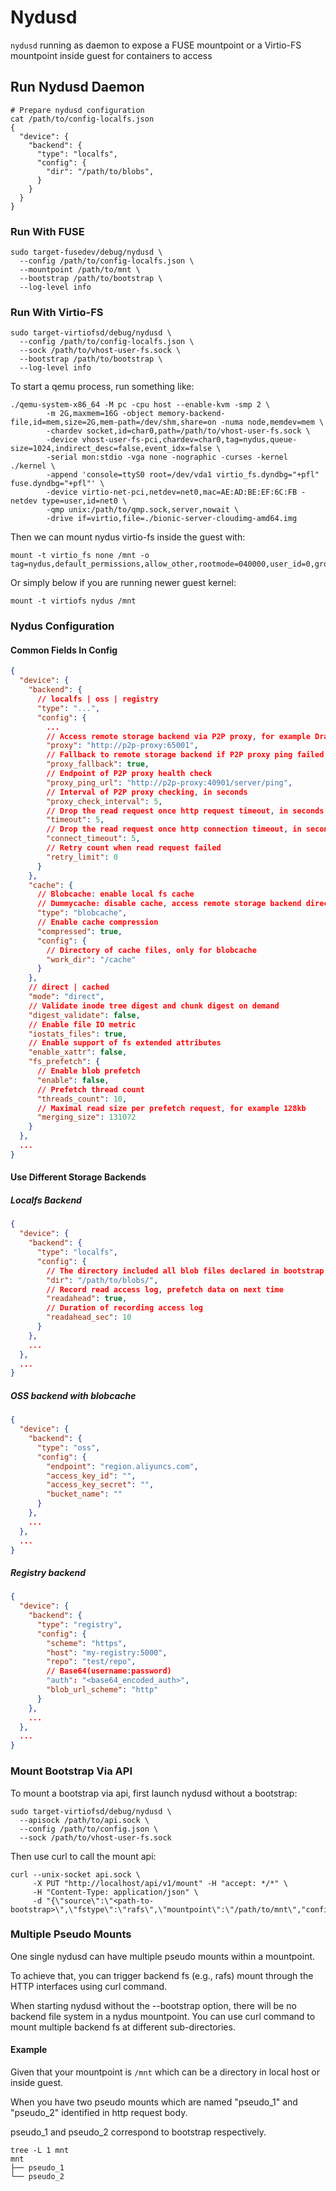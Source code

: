 # Nydusd

`nydusd` running as daemon to expose a FUSE mountpoint or a Virtio-FS mountpoint inside guest for containers to access

## Run Nydusd Daemon

``` shell
# Prepare nydusd configuration
cat /path/to/config-localfs.json
{
  "device": {
    "backend": {
      "type": "localfs",
      "config": {
        "dir": "/path/to/blobs",
      }
    }
  }
}
```

### Run With FUSE

``` shell
sudo target-fusedev/debug/nydusd \
  --config /path/to/config-localfs.json \
  --mountpoint /path/to/mnt \
  --bootstrap /path/to/bootstrap \
  --log-level info
```

### Run With Virtio-FS

``` shell
sudo target-virtiofsd/debug/nydusd \
  --config /path/to/config-localfs.json \
  --sock /path/to/vhost-user-fs.sock \
  --bootstrap /path/to/bootstrap \
  --log-level info
```

To start a qemu process, run something like:

``` shell
./qemu-system-x86_64 -M pc -cpu host --enable-kvm -smp 2 \
        -m 2G,maxmem=16G -object memory-backend-file,id=mem,size=2G,mem-path=/dev/shm,share=on -numa node,memdev=mem \
        -chardev socket,id=char0,path=/path/to/vhost-user-fs.sock \
        -device vhost-user-fs-pci,chardev=char0,tag=nydus,queue-size=1024,indirect_desc=false,event_idx=false \
        -serial mon:stdio -vga none -nographic -curses -kernel ./kernel \
        -append 'console=ttyS0 root=/dev/vda1 virtio_fs.dyndbg="+pfl" fuse.dyndbg="+pfl"' \
        -device virtio-net-pci,netdev=net0,mac=AE:AD:BE:EF:6C:FB -netdev type=user,id=net0 \
        -qmp unix:/path/to/qmp.sock,server,nowait \
        -drive if=virtio,file=./bionic-server-cloudimg-amd64.img
```

Then we can mount nydus virtio-fs inside the guest with:

``` shell
mount -t virtio_fs none /mnt -o tag=nydus,default_permissions,allow_other,rootmode=040000,user_id=0,group_id=0,nodev
```

Or simply below if you are running newer guest kernel:

``` shell
mount -t virtiofs nydus /mnt
```

### Nydus Configuration

#### Common Fields In Config

``` JSON
{
  "device": {
    "backend": {
      // localfs | oss | registry
      "type": "...",
      "config": {
        ...
        // Access remote storage backend via P2P proxy, for example Dragonfly client address
        "proxy": "http://p2p-proxy:65001",
        // Fallback to remote storage backend if P2P proxy ping failed
        "proxy_fallback": true,
        // Endpoint of P2P proxy health check
        "proxy_ping_url": "http://p2p-proxy:40901/server/ping",
        // Interval of P2P proxy checking, in seconds
        "proxy_check_interval": 5,
        // Drop the read request once http request timeout, in seconds
        "timeout": 5,
        // Drop the read request once http connection timeout, in seconds
        "connect_timeout": 5,
        // Retry count when read request failed
        "retry_limit": 0
      }
    },
    "cache": {
      // Blobcache: enable local fs cache
      // Dummycache: disable cache, access remote storage backend directly
      "type": "blobcache",
      // Enable cache compression
      "compressed": true,
      "config": {
        // Directory of cache files, only for blobcache
        "work_dir": "/cache"
      }
    },
    // direct | cached
    "mode": "direct",
    // Validate inode tree digest and chunk digest on demand
    "digest_validate": false,
    // Enable file IO metric
    "iostats_files": true,
    // Enable support of fs extended attributes
    "enable_xattr": false,
    "fs_prefetch": {
      // Enable blob prefetch
      "enable": false,
      // Prefetch thread count
      "threads_count": 10,
      // Maximal read size per prefetch request, for example 128kb
      "merging_size": 131072
    }
  },
  ...
}
```

#### Use Different Storage Backends

##### Localfs Backend

``` JSON
{
  "device": {
    "backend": {
      "type": "localfs",
      "config": {
        // The directory included all blob files declared in bootstrap
        "dir": "/path/to/blobs/",
        // Record read access log, prefetch data on next time
        "readahead": true,
        // Duration of recording access log
        "readahead_sec": 10
      }
    },
    ...
  },
  ...
}
```

##### OSS backend with blobcache

``` JSON
{
  "device": {
    "backend": {
      "type": "oss",
      "config": {
        "endpoint": "region.aliyuncs.com",
        "access_key_id": "",
        "access_key_secret": "",
        "bucket_name": ""
      }
    },
    ...
  },
  ...
}
```

##### Registry backend

``` JSON
{
  "device": {
    "backend": {
      "type": "registry",
      "config": {
        "scheme": "https",
        "host": "my-registry:5000",
        "repo": "test/repo",
        // Base64(username:password)
        "auth": "<base64_encoded_auth>",
        "blob_url_scheme": "http"
      }
    },
    ...
  },
  ...
}
```

### Mount Bootstrap Via API

To mount a bootstrap via api, first launch nydusd without a bootstrap:

``` shell
sudo target-virtiofsd/debug/nydusd \
  --apisock /path/to/api.sock \
  --config /path/to/config.json \
  --sock /path/to/vhost-user-fs.sock
```

Then use curl to call the mount api:

``` shell
curl --unix-socket api.sock \
     -X PUT "http://localhost/api/v1/mount" -H "accept: */*" \
     -H "Content-Type: application/json" \
     -d "{\"source\":\"<path-to-bootstrap>\",\"fstype\":\"rafs\",\"mountpoint\":\"/path/to/mnt\","config\":\"/path/to/config.json\"}"
```

### Multiple Pseudo Mounts

One single nydusd can have multiple pseudo mounts within a mountpoint.

To achieve that, you can trigger backend fs (e.g., rafs) mount through the HTTP interfaces using curl command.

When starting nydusd without the --bootstrap option, there will be no backend file system in a nydus mountpoint. You can use curl command to mount multiple backend fs at different sub-directories.

#### Example

Given that your mountpoint is `/mnt` which can be a directory in local host or inside guest.

When you have two pseudo mounts which are named "pseudo_1" and "pseudo_2" identified in http request body.

pseudo_1 and pseudo_2 correspond to bootstrap respectively.

``` shell
tree -L 1 mnt
mnt
├── pseudo_1
└── pseudo_2
```
